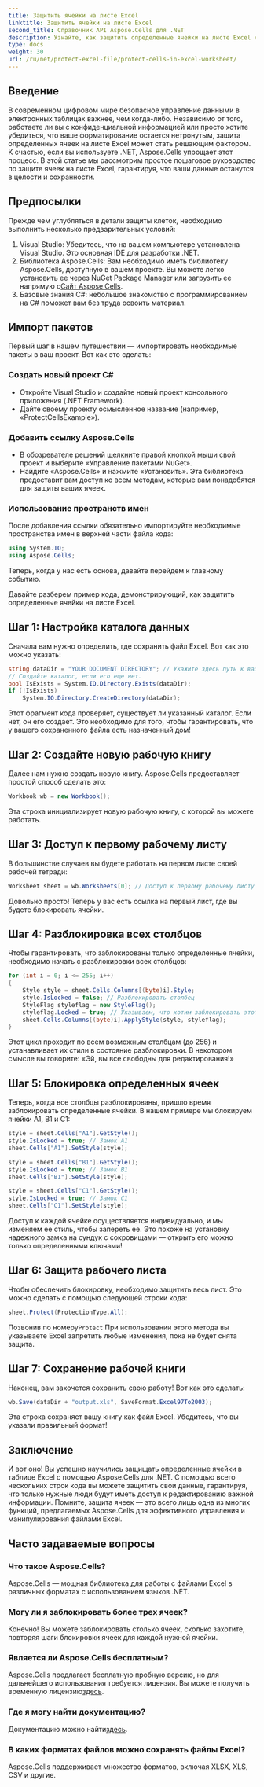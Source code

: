 ```yaml
---
title: Защитить ячейки на листе Excel
linktitle: Защитить ячейки на листе Excel
second_title: Справочник API Aspose.Cells для .NET
description: Узнайте, как защитить определенные ячейки на листе Excel с помощью Aspose.Cells для .NET, в этом подробном руководстве с примерами кода.
type: docs
weight: 30
url: /ru/net/protect-excel-file/protect-cells-in-excel-worksheet/
---
```

## Введение

В современном цифровом мире безопасное управление данными в электронных таблицах важнее, чем когда-либо. Независимо от того, работаете ли вы с конфиденциальной информацией или просто хотите убедиться, что ваше форматирование остается нетронутым, защита определенных ячеек на листе Excel может стать решающим фактором. К счастью, если вы используете .NET, Aspose.Cells упрощает этот процесс. В этой статье мы рассмотрим простое пошаговое руководство по защите ячеек на листе Excel, гарантируя, что ваши данные останутся в целости и сохранности.

## Предпосылки

Прежде чем углубляться в детали защиты клеток, необходимо выполнить несколько предварительных условий:

1. Visual Studio: Убедитесь, что на вашем компьютере установлена Visual Studio. Это основная IDE для разработки .NET.
2. Библиотека Aspose.Cells: Вам необходимо иметь библиотеку Aspose.Cells, доступную в вашем проекте. Вы можете легко установить ее через NuGet Package Manager или загрузить ее напрямую с[Сайт Aspose.Cells](https://releases.aspose.com/cells/net/).
3. Базовые знания C#: небольшое знакомство с программированием на C# поможет вам без труда освоить материал.

## Импорт пакетов

Первый шаг в нашем путешествии — импортировать необходимые пакеты в ваш проект. Вот как это сделать:

### Создать новый проект C#

- Откройте Visual Studio и создайте новый проект консольного приложения (.NET Framework).
- Дайте своему проекту осмысленное название (например, «ProtectCellsExample»).

### Добавить ссылку Aspose.Cells

- В обозревателе решений щелкните правой кнопкой мыши свой проект и выберите «Управление пакетами NuGet».
- Найдите «Aspose.Cells» и нажмите «Установить». Эта библиотека предоставит вам доступ ко всем методам, которые вам понадобятся для защиты ваших ячеек.

### Использование пространств имен

После добавления ссылки обязательно импортируйте необходимые пространства имен в верхней части файла кода:

```csharp
using System.IO;
using Aspose.Cells;
```

Теперь, когда у нас есть основа, давайте перейдем к главному событию.

Давайте разберем пример кода, демонстрирующий, как защитить определенные ячейки на листе Excel.

## Шаг 1: Настройка каталога данных

Сначала вам нужно определить, где сохранить файл Excel. Вот как это можно указать:

```csharp
string dataDir = "YOUR DOCUMENT DIRECTORY"; // Укажите здесь путь к вашему каталогу
// Создайте каталог, если его еще нет.
bool IsExists = System.IO.Directory.Exists(dataDir);
if (!IsExists)
    System.IO.Directory.CreateDirectory(dataDir);
```

Этот фрагмент кода проверяет, существует ли указанный каталог. Если нет, он его создает. Это необходимо для того, чтобы гарантировать, что у вашего сохраненного файла есть назначенный дом!

## Шаг 2: Создайте новую рабочую книгу

Далее нам нужно создать новую книгу. Aspose.Cells предоставляет простой способ сделать это:

```csharp
Workbook wb = new Workbook();
```

Эта строка инициализирует новую рабочую книгу, с которой вы можете работать.

## Шаг 3: Доступ к первому рабочему листу

В большинстве случаев вы будете работать на первом листе своей рабочей тетради:

```csharp
Worksheet sheet = wb.Worksheets[0]; // Доступ к первому рабочему листу
```

Довольно просто! Теперь у вас есть ссылка на первый лист, где вы будете блокировать ячейки.

## Шаг 4: Разблокировка всех столбцов

Чтобы гарантировать, что заблокированы только определенные ячейки, необходимо начать с разблокировки всех столбцов:

```csharp
for (int i = 0; i <= 255; i++)
{
    Style style = sheet.Cells.Columns[(byte)i].Style;
    style.IsLocked = false; // Разблокировать столбец
    StyleFlag styleflag = new StyleFlag();
    styleflag.Locked = true; // Указываем, что хотим заблокировать этот стиль
    sheet.Cells.Columns[(byte)i].ApplyStyle(style, styleflag);
}
```

Этот цикл проходит по всем возможным столбцам (до 256) и устанавливает их стили в состояние разблокировки. В некотором смысле вы говорите: «Эй, вы все свободны для редактирования!»

## Шаг 5: Блокировка определенных ячеек

Теперь, когда все столбцы разблокированы, пришло время заблокировать определенные ячейки. В нашем примере мы блокируем ячейки A1, B1 и C1:

```csharp
style = sheet.Cells["A1"].GetStyle();
style.IsLocked = true; // Замок А1
sheet.Cells["A1"].SetStyle(style);

style = sheet.Cells["B1"].GetStyle();
style.IsLocked = true; // Замок B1
sheet.Cells["B1"].SetStyle(style);

style = sheet.Cells["C1"].GetStyle();
style.IsLocked = true; // Замок С1
sheet.Cells["C1"].SetStyle(style);
```

Доступ к каждой ячейке осуществляется индивидуально, и мы изменяем ее стиль, чтобы запереть ее. Это похоже на установку надежного замка на сундук с сокровищами — открыть его можно только определенными ключами!

## Шаг 6: Защита рабочего листа

Чтобы обеспечить блокировку, необходимо защитить весь лист. Это можно сделать с помощью следующей строки кода:

```csharp
sheet.Protect(ProtectionType.All);
```

 Позвонив по номеру`Protect` При использовании этого метода вы указываете Excel запретить любые изменения, пока не будет снята защита.

## Шаг 7: Сохранение рабочей книги

Наконец, вам захочется сохранить свою работу! Вот как это сделать:

```csharp
wb.Save(dataDir + "output.xls", SaveFormat.Excel97To2003);
```

Эта строка сохраняет вашу книгу как файл Excel. Убедитесь, что вы указали правильный формат!

## Заключение

И вот оно! Вы успешно научились защищать определенные ячейки в таблице Excel с помощью Aspose.Cells для .NET. С помощью всего нескольких строк кода вы можете защитить свои данные, гарантируя, что только нужные люди будут иметь доступ к редактированию важной информации. Помните, защита ячеек — это всего лишь одна из многих функций, предлагаемых Aspose.Cells для эффективного управления и манипулирования файлами Excel.

## Часто задаваемые вопросы

### Что такое Aspose.Cells?
Aspose.Cells — мощная библиотека для работы с файлами Excel в различных форматах с использованием языков .NET.

### Могу ли я заблокировать более трех ячеек?
Конечно! Вы можете заблокировать столько ячеек, сколько захотите, повторяя шаги блокировки ячеек для каждой нужной ячейки.

### Является ли Aspose.Cells бесплатным?
 Aspose.Cells предлагает бесплатную пробную версию, но для дальнейшего использования требуется лицензия. Вы можете получить временную лицензию[здесь](https://purchase.aspose.com/temporary-license/).

### Где я могу найти документацию?
Документацию можно найти[здесь](https://reference.aspose.com/cells/net/).

### В каких форматах файлов можно сохранять файлы Excel?
Aspose.Cells поддерживает множество форматов, включая XLSX, XLS, CSV и другие.